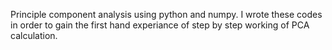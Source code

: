 Principle component analysis using python and numpy. I wrote these codes in order to gain the first hand experiance of step by step working 
of PCA calculation.  
